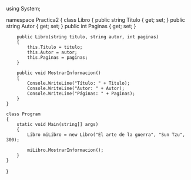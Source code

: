 using System;

namespace Practica2
{
    class Libro
    {
        public string Titulo { get; set; }
        public string Autor { get; set; }
        public int Paginas { get; set; }

        public Libro(string titulo, string autor, int paginas)
        {
            this.Titulo = titulo;
            this.Autor = autor;
            this.Paginas = paginas;
        }

        public void MostrarInformacion()
        {
            Console.WriteLine("Título: " + Titulo);
            Console.WriteLine("Autor: " + Autor);
            Console.WriteLine("Páginas: " + Paginas);
        }
    }

    class Program
    {
        static void Main(string[] args)
        {
            Libro miLibro = new Libro("El arte de la guerra", "Sun Tzu", 300);

            miLibro.MostrarInformacion();
        }
    }
}
